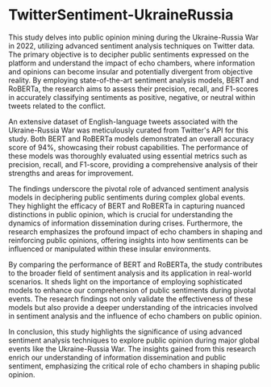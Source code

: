 # TwitterSentiment-UkraineRussia
This study delves into public opinion mining during the Ukraine-Russia War in 2022, utilizing advanced sentiment analysis techniques on Twitter data. The primary objective is to decipher public sentiments expressed on the platform and understand the impact of echo chambers, where information and opinions can become insular and potentially divergent from objective reality. By employing state-of-the-art sentiment analysis models, BERT and RoBERTa, the research aims to assess their precision, recall, and F1-scores in accurately classifying sentiments as positive, negative, or neutral within tweets related to the conflict.

An extensive dataset of English-language tweets associated with the Ukraine-Russia War was meticulously curated from Twitter's API for this study. Both BERT and RoBERTa models demonstrated an overall accuracy score of 94%, showcasing their robust capabilities. The performance of these models was thoroughly evaluated using essential metrics such as precision, recall, and F1-score, providing a comprehensive analysis of their strengths and areas for improvement.

The findings underscore the pivotal role of advanced sentiment analysis models in deciphering public sentiments during complex global events. They highlight the efficacy of BERT and RoBERTa in capturing nuanced distinctions in public opinion, which is crucial for understanding the dynamics of information dissemination during crises. Furthermore, the research emphasizes the profound impact of echo chambers in shaping and reinforcing public opinions, offering insights into how sentiments can be influenced or manipulated within these insular environments.

By comparing the performance of BERT and RoBERTa, the study contributes to the broader field of sentiment analysis and its application in real-world scenarios. It sheds light on the importance of employing sophisticated models to enhance our comprehension of public sentiments during pivotal events. The research findings not only validate the effectiveness of these models but also provide a deeper understanding of the intricacies involved in sentiment analysis and the influence of echo chambers on public opinion.

In conclusion, this study highlights the significance of using advanced sentiment analysis techniques to explore public opinion during major global events like the Ukraine-Russia War. The insights gained from this research enrich our understanding of information dissemination and public sentiment, emphasizing the critical role of echo chambers in shaping public opinion.
